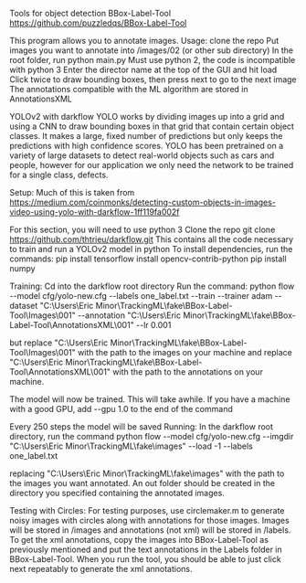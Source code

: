 Tools for object detection
BBox-Label-Tool
https://github.com/puzzledqs/BBox-Label-Tool

This program allows you to annotate images.
Usage:
clone the repo
Put images you want to annotate into /images/02 (or other sub directory)
In the root folder, run python main.py
Must use python 2, the code is incompatible with python 3
Enter the director name at the top of the GUI and hit load
Click twice to draw bounding boxes, then press next to go to the next image
The annotations compatible with the ML algorithm are stored in AnnotationsXML

YOLOv2 with darkflow
YOLO works by dividing images up into a grid and using a CNN to draw bounding boxes in that grid that contain certain object classes. It makes a large, fixed number of predictions but only keeps the predictions with high confidence scores. YOLO has been pretrained on a variety of large datasets to detect real-world objects such as cars and people, however for our application we only need the network to be trained for a single class, defects.

Setup: 
Much of this is taken from https://medium.com/coinmonks/detecting-custom-objects-in-images-video-using-yolo-with-darkflow-1ff119fa002f

For this section, you will need to use python 3
Clone the repo
git clone https://github.com/thtrieu/darkflow.git
This contains all the code necessary to train and run a YOLOv2 model in python
To install dependencies, run the commands:
pip install tensorflow
install opencv-contrib-python
pip install numpy

Training:
Cd into the darkflow root directory
Run the command:
python flow --model cfg/yolo-new.cfg --labels one_label.txt --train --trainer adam --dataset "C:\Users\Eric Minor\TrackingML\fake\BBox-Label-Tool\Images\001" --annotation "C:\Users\Eric Minor\TrackingML\fake\BBox-Label-Tool\AnnotationsXML\001" --lr 0.001

but replace "C:\Users\Eric Minor\TrackingML\fake\BBox-Label-Tool\Images\001" with the path to the images on your machine and replace  "C:\Users\Eric Minor\TrackingML\fake\BBox-Label-Tool\AnnotationsXML\001" with the path to the annotations on your machine.

The model will now be trained. This will take awhile. If you have a machine with a good GPU, add --gpu 1.0 to the end of the command

Every 250 steps the model will be saved
Running:
In the darkflow root directory, run the command
python flow --model cfg/yolo-new.cfg --imgdir "C:\Users\Eric Minor\TrackingML\fake\images" --load -1 --labels one_label.txt

replacing "C:\Users\Eric Minor\TrackingML\fake\images" with the path to the images you want annotated.
An out folder should be created in the directory you specified containing the annotated images.

Testing with Circles:
For testing purposes, use circlemaker.m to generate noisy images with circles along with annotations for those images. Images will be stored in /images and annotations (not xml) will be stored in /labels. To get the xml annotations, copy the images into BBox-Label-Tool as previously mentioned and put the text annotations in the Labels folder in BBox-Label-Tool. When you run the tool, you should be able to just click next repeatably to generate the xml annotations.




